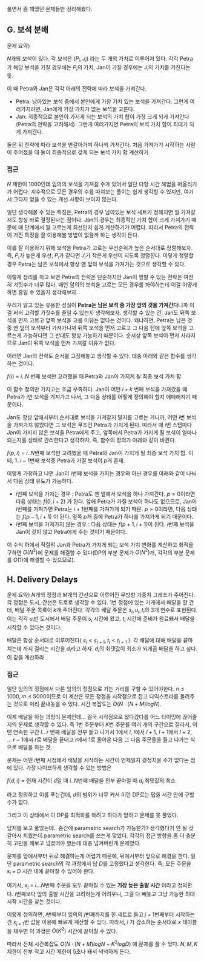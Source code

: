 풀면서 좀 헤맸던 문제들만 정리해봤다.

## G. 보석 분배

문제 요약)

$N$개의 보석이 있다. 각 보석은 $(P_i, J_i)$ 라는 두 개의 가치로 이루어져 있다. 각각 Petra가 해당 보석을 가질 경우에는 $P_i$의 가치, Jan이 가질 경우에는 $J_i$의 가치를 가진다는 뜻.

이 때 Petra와 Jan은 각각 아래의 전략에 따라 보석을 가져간다.

- Petra: 남아있는 보석 중에서 본인에게 가장 가치 있는 보석을 가져간다. 그런게 여러가지라면, Jan에게 가장 가치가 없는 보석을 고른다.
- Jan: 최종적으로 본인이 가지게 되는 보석의 가치 합이 가장 크게 되게 가져간다(Petra의 전략을 고려해서). 그런게 여러가지면 Petra의 보석 가치 합이 최대가 되게 가져간다.

둘은 위 전략에 따라 보석을 번갈아가며 하나씩 가져간다. 처음 가져가기 시작하는 사람이 주어졌을 때 둘이 최종적으로 갖게 되는 보석 가치 합 계산하기

### 접근

$N$ 제한이 1000인데 임의의 보석을 가져갈 수가 있어서 일단 다항 시간 해법을 떠올리기가 어렵다. 지수적으로 모든 경우의 수를 따져보는 풀이는 쉽게 생각할 수 있지만, 여기서 그다지 얻을 수 있는 개선 사항이 보이지 않는다.

일단 생각해볼 수 있는 특징은, Petra의 경우 남아있는 보석 세트가 정해지면 뭘 가져갈지도 항상 바로 결정된다는 점이다. Jan의 경우는 최종적인 가치 합이 크게 가져가기 때문에 매 단계에서 뭘 고르는게 최선인지 쉽게 계산하기가 어렵다. 따라서 Petra의 전략이 가진 특징을 잘 이용해볼 방법이 없을까 하는 생각이 든다.

이를 잘 이용하기 위해 보석을 Petra가 고르는 우선순위가 높은 순서대로 정렬해보자. 즉, $P_i$가 높은게 우선, $P_i$가 같다면 $J_i$가 작은게 우선이 되도록 정렬한다. 이렇게 정렬할 경우 Petra는 남은 보석에서 항상 맨 앞의 보석을 가져가는 것으로 생각할 수 있다.

이렇게 정리를 하고 보면 Petra의 전략은 단순하지만 Jan이 행할 수 있는 전략은 여전히 가짓수가 너무 많다. 매턴 임의의 보석을 고르는 모든 경우를 봐야하는데 이걸 어떻게하면 줄일 수 있을지 생각해보자.

우리가 알고 있는 유용한 성질이 **Petra는 남은 보석 중 가장 앞의 것을 가져간다**니까 이걸 써서 고려할 가짓수를 줄일 수 있는지 생각해보자. 생각할 수 있는 건, Jan도 뒤쪽 보석을 먼저 고르고 앞쪽 보석을 고를 이유는 없다는 것이다. 왜냐하면, Petra는 남은 것 중 맨 앞의 보석부터 가져가니까 뒤쪽 보석을 먼저 고르고 그 다음 턴에 앞쪽 보석을 고르는게 가능하다면 그 반대도 항상 가능하기 때문이다. 순서상 앞쪽 보석이 먼저 사라지므로 Jan이 뒤쪽 보석을 먼저 가져갈 이유가 없다.

이러면 Jan의 전략도 순서를 고정해놓고 생각할 수 있다. 대충 아래와 같은 함수를 생각하는 것이다.

$f(i)$ = $i..N$ 번째 보석만 고려했을 때 Petra와 Jan이 가지게 될 최종 보석 가치 합

이 함수 정의만 가지고는 조금 부족하다. Jan이 어떤 $i+k$ 번째 보석을 가져갔을 때 Petra가 $i$번 보석을 가져가고 나서, 그 다음 상태를 어떻게 정의해야 할지 애매해지기 때문이다.

Jan도 항상 앞에서부터 순서대로 보석을 가져갈지 말지를 고르는 거니까, 어떤 $i$번 보석을 가져가지 않았다면 그 보석은 무조건 Petra가 가지게 된다. 따라서 매 $i$번 스텝마다 Jan이 가지지 않은 보석을 Petra에게 주고, 앞쪽에서 Petra가 가지게 될 보석이 얼마나 되는지를 상태로 관리한다고 생각하자. 즉, 함수의 정의가 아래와 같이 바뀐다.

$f(p,i)$ = $i..N$번째 보석만 고려했을 때 Petra와 Jan이 가지게 될 최종 보석 가치 합. 이 때, $1..i-1$번째 보석중 Petra가 가질 보석이 $p$개 존재.

이렇게 가정하고 나면 Jan이 $i$번째 보석을 가지는 경우와 아닌 경우를 아래와 같이 나눠서 다음 상태 유도가 가능하다.

- $i$번째 보석을 가지는 경우 : Petra도 맨 앞에서 보석을 하나 가져간다. $p=0$이라면 다음 상태는 $f(0,i+2)$ 가 된다. 앞에 Petra가 가질 보석이 하나도 없으므로, Jan이 $i$번째를 가져가면 Petra는 $i+1$번째를 가져가게 되기 때문. $p>0$이라면, 다음 상태는 $f(p-1,i+1)$ 이 된다. 앞쪽 $p$개 중에 Petra가 하나를 가져가게 되기 때문이다.
- $i$번째 보석을 가져가지 않는 경우 : 다음 상태는 $f(p+1,i+1)$이 된다. $i$번째 보석을 Jan이 갖지 않고 Petra에게 주는 것이기 때문이다.

이 수식 하에서 적절히 Jan과 Petra가 가지게 되는 보석 가치 변화를 계산하고 최적을 구하면 $O(N^2)$에 문제를 해결할 수 있다(DP의 부분 문제가 $O(N^2)$개, 각각의 부분 문제를 $O(1)$에 해결할 수 있으므로).

## H. Delivery Delays

문제 요약) $N$개의 정점과 $M$개의 간선으로 이루어진 무방향 가중치 그래프가 주어진다. 각 정점은 도시, 간선은 도로로 생각할 수 있다. $1$번 정점에 있는 가게에서 배달을 할 건데, 배달 주문 목록이 $k$개 주어진다. 각각의 배달 주문은 $s_i,u_i,t_i$의 3개 변수로 표현된다. 이는 각각 $u_i$번 도시에서 배달 주문이 $s_i$ 시간에 왔고, $t_i$ 시간에 준비가 완료돼서 배달을 시작할 수 있다는 것이다.

배달은 항상 순서대로 이루어진다( $s_i \lt s_{i+1}, t_i \lt t_{i+1}$ ). 각 배달에 대해 배달을 끝마치는데 까지 걸리는 시간을 $d_i$라고 하자. $d_i$의 최댓값이 최소가 되게끔 배달을 하고 싶다. 이 값을 계산하라

### 접근

일단 임의의 정점에서 다른 임의의 정점으로 가는 거리를 구할 수 있어야한다. $n \le 1000, m \le 5000$이므로 이 계산은 모든 정점을 시작점으로 잡고 다익스트라를 돌려주는 것으로 미리 끝내놓을 수 있다. 시간 복잡도는 $O(N \cdot (N+M)logN)$.

이제 배달을 하는 과정이 문제인데... 결국 시작점으로 왔다갔다를 어느 타이밍에 끊어줄지의 문제로 생각할 수 있다. 즉 $1$번 주문부터 $K$번 주문를 여러 개의 구간으로 잘라서, 어떤 연속한 구간 $l \dots r$ 번째 배달을 전부 들고 나가서 $1$에서 $l$, $l$에서 $l+1$, $l+1$에서 $l+2$, ... $r-1$에서 $r$로 배달을 끝내고 $r$에서 $1$로 돌아온 다음 그 다음 주문들을 들고 나가는 식으로 배달을 하는 것.

문제는 어떤 $i$번째 시점에서 배달을 시작하는 시간이 언제일지 결정지을 수가 없다는 점에 있다. 가장 나이브하게 생각할 수 있는 방법은

$f(d, i)$ = 현재 시간이 $d$일 때 $i..N$번째 배달을 전부 끝마칠 때 $d_i$ 최댓값의 최소

라고 정의하고 이를 푸는건데, $d$의 범위가 너무 커서 이런 DP로는 답을 시간 안에 구할 수가 없다.

그리고 이 상태에서 이 DP를 최적화를 하려고 하다가 망하고 문제를 못 풀었다.

답지를 보고 풀었는데.. 중간에 parametric search가 가능한가? 생각했다가 안 될 것 같아서 치웠는데 parametric search를 쓰는게 맞았다. 각각의 접근 방향을 좀 더 충분히 고민을 해보고 넘겼어야 했는데 대충 넘겨버린게 문제였다.

문제를 앞에서부터 뒤로 해결하는게 어렵기 때문에, 뒤에서부터 앞으로 해결을 한다. 일단 parametric search의 각 과정에서 답 $D$를 고정했다고 생각한다. 즉, 모든 주문을 $s_i + D$ 시간 내에 끝마칠 수 있어야 한다.

여기서, $x_i$ = $i \dots N$번째 주문을 모두 끝마칠 수 있는 **가장 늦은 출발 시간** 이라고 정의한다. $i$번째보다 앞의 출발 시간을 고려하는게 어려우니, 그걸 다 빼놓고 그냥 가능한 최대 시작 시간을 찾는 것이다.

이렇게 정의하면, $i$번째부터 임의의 $j$번째까지를 한 세트로 돌고 $j+1$번째부터 시작하는건 $x_{j+1}$번 값을 이용해 빠르게 계산할 수 있다. 따라서, $i$ 가 감소하는 순서대로 $x$ 테이블을 채우면 이 과정은 $O(K^2)$ 시간에 끝마칠 수 있다.

따라서 전체 시간복잡도 $O(N \cdot (N+M)logN + K^2logD)$ 에 문제를 풀 수 있다. $N,M,K$ 제한이 전부 작고 시간 제한이 5초나 돼서 넉넉하게 돈다.
